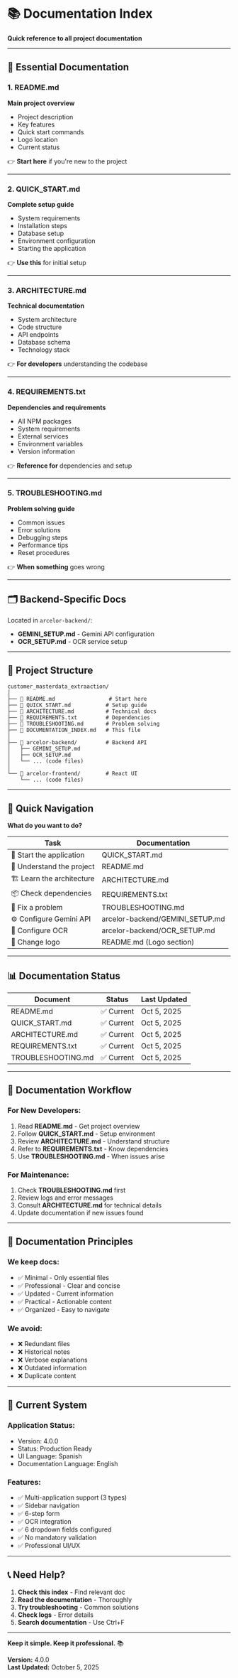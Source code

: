 # 📚 Documentation Index

**Quick reference to all project documentation**

---

## 📖 Essential Documentation

### **1. README.md**
**Main project overview**
- Project description
- Key features
- Quick start commands
- Logo location
- Current status

👉 **Start here** if you're new to the project

---

### **2. QUICK_START.md**
**Complete setup guide**
- System requirements
- Installation steps
- Database setup
- Environment configuration
- Starting the application

👉 **Use this** for initial setup

---

### **3. ARCHITECTURE.md**
**Technical documentation**
- System architecture
- Code structure
- API endpoints
- Database schema
- Technology stack

👉 **For developers** understanding the codebase

---

### **4. REQUIREMENTS.txt**
**Dependencies and requirements**
- All NPM packages
- System requirements
- External services
- Environment variables
- Version information

👉 **Reference for** dependencies and setup

---

### **5. TROUBLESHOOTING.md**
**Problem solving guide**
- Common issues
- Error solutions
- Debugging steps
- Performance tips
- Reset procedures

👉 **When something** goes wrong

---

## 🗂️ Backend-Specific Docs

Located in `arcelor-backend/`:

- **GEMINI_SETUP.md** - Gemini API configuration
- **OCR_SETUP.md** - OCR service setup

---

## 📁 Project Structure

```
customer_masterdata_extraaction/
│
├── 📄 README.md                 # Start here
├── 📄 QUICK_START.md           # Setup guide
├── 📄 ARCHITECTURE.md          # Technical docs
├── 📄 REQUIREMENTS.txt         # Dependencies
├── 📄 TROUBLESHOOTING.md       # Problem solving
├── 📄 DOCUMENTATION_INDEX.md   # This file
│
├── 📁 arcelor-backend/         # Backend API
│   ├── GEMINI_SETUP.md
│   ├── OCR_SETUP.md
│   └── ... (code files)
│
└── 📁 arcelor-frontend/        # React UI
    └── ... (code files)
```

---

## 🎯 Quick Navigation

**What do you want to do?**

| Task | Documentation |
|------|---------------|
| 🚀 Start the application | QUICK_START.md |
| 📖 Understand the project | README.md |
| 🏗️ Learn the architecture | ARCHITECTURE.md |
| 📦 Check dependencies | REQUIREMENTS.txt |
| 🔧 Fix a problem | TROUBLESHOOTING.md |
| ⚙️ Configure Gemini API | arcelor-backend/GEMINI_SETUP.md |
| 📸 Configure OCR | arcelor-backend/OCR_SETUP.md |
| 🎨 Change logo | README.md (Logo section) |

---

## 📊 Documentation Status

| Document | Status | Last Updated |
|----------|--------|--------------|
| README.md | ✅ Current | Oct 5, 2025 |
| QUICK_START.md | ✅ Current | Oct 5, 2025 |
| ARCHITECTURE.md | ✅ Current | Oct 5, 2025 |
| REQUIREMENTS.txt | ✅ Current | Oct 5, 2025 |
| TROUBLESHOOTING.md | ✅ Current | Oct 5, 2025 |

---

## 🔄 Documentation Workflow

### **For New Developers:**
1. Read **README.md** - Get project overview
2. Follow **QUICK_START.md** - Setup environment
3. Review **ARCHITECTURE.md** - Understand structure
4. Refer to **REQUIREMENTS.txt** - Know dependencies
5. Use **TROUBLESHOOTING.md** - When issues arise

### **For Maintenance:**
1. Check **TROUBLESHOOTING.md** first
2. Review logs and error messages
3. Consult **ARCHITECTURE.md** for technical details
4. Update documentation if new issues found

---

## 📝 Documentation Principles

### **We keep docs:**
- ✅ Minimal - Only essential files
- ✅ Professional - Clear and concise
- ✅ Updated - Current information
- ✅ Practical - Actionable content
- ✅ Organized - Easy to navigate

### **We avoid:**
- ❌ Redundant files
- ❌ Historical notes
- ❌ Verbose explanations
- ❌ Outdated information
- ❌ Duplicate content

---

## 🎯 Current System

### **Application Status:**
- Version: 4.0.0
- Status: Production Ready
- UI Language: Spanish
- Documentation Language: English

### **Features:**
- ✅ Multi-application support (3 types)
- ✅ Sidebar navigation
- ✅ 6-step form
- ✅ OCR integration
- ✅ 6 dropdown fields configured
- ✅ No mandatory validation
- ✅ Professional UI/UX

---

## 📞 Need Help?

1. **Check this index** - Find relevant doc
2. **Read the documentation** - Thoroughly
3. **Try troubleshooting** - Common solutions
4. **Check logs** - Error details
5. **Search documentation** - Use Ctrl+F

---

**Keep it simple. Keep it professional.** 📚

**Version:** 4.0.0  
**Last Updated:** October 5, 2025

